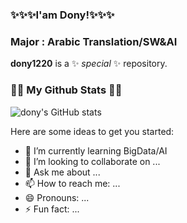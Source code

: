 ### ✨✨✨I'am Dony!✨✨✨

### Major : Arabic Translation/SW&AI

**dony1220** is a ✨ _special_ ✨ repository.

<h3 align="left">👩‍💻 My Github Stats 👩‍💻</h3>

![dony's GitHub stats](https://github-readme-stats.vercel.app/api?username=dony1220&theme=solarized-light&show_icons=true)


Here are some ideas to get you started:

- 🌱 I’m currently learning BigData/AI
- 👯 I’m looking to collaborate on ...
- 💬 Ask me about ...
- 📫 How to reach me: ...
- 😄 Pronouns: ...
- ⚡ Fun fact: ...
